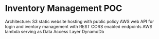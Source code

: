 # Inventory Management POC
Architecture:
S3 static website hosting with public policy
AWS web API for login and iventory management with REST CORS enabled endpoints
AWS lambda serving as Data Access Layer
DynamoDb
